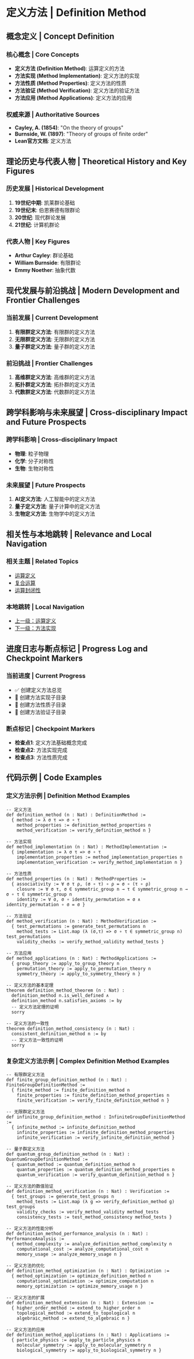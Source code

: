 # 定义方法 | Definition Method

## 概念定义 | Concept Definition

### 核心概念 | Core Concepts

- **定义方法 (Definition Method)**: 运算定义的方法
- **方法实现 (Method Implementation)**: 定义方法的实现
- **方法性质 (Method Properties)**: 定义方法的性质
- **方法验证 (Method Verification)**: 定义方法的验证方法
- **方法应用 (Method Applications)**: 定义方法的应用

### 权威来源 | Authoritative Sources

- **Cayley, A. (1854)**: "On the theory of groups"
- **Burnside, W. (1897)**: "Theory of groups of finite order"
- **Lean官方文档**: 定义方法

## 理论历史与代表人物 | Theoretical History and Key Figures

### 历史发展 | Historical Development

1. **19世纪中期**: 凯莱群论基础
2. **19世纪末**: 伯恩赛德有限群论
3. **20世纪**: 现代群论发展
4. **21世纪**: 计算机群论

### 代表人物 | Key Figures

- **Arthur Cayley**: 群论基础
- **William Burnside**: 有限群论
- **Emmy Noether**: 抽象代数

## 现代发展与前沿挑战 | Modern Development and Frontier Challenges

### 当前发展 | Current Development

1. **有限群定义方法**: 有限群的定义方法
2. **无限群定义方法**: 无限群的定义方法
3. **量子群定义方法**: 量子群的定义方法

### 前沿挑战 | Frontier Challenges

1. **高维群定义方法**: 高维群的定义方法
2. **拓扑群定义方法**: 拓扑群的定义方法
3. **代数群定义方法**: 代数群的定义方法

## 跨学科影响与未来展望 | Cross-disciplinary Impact and Future Prospects

### 跨学科影响 | Cross-disciplinary Impact

- **物理**: 粒子物理
- **化学**: 分子对称性
- **生物**: 生物对称性

### 未来展望 | Future Prospects

1. **AI定义方法**: 人工智能中的定义方法
2. **量子定义方法**: 量子计算中的定义方法
3. **生物定义方法**: 生物学中的定义方法

## 相关性与本地跳转 | Relevance and Local Navigation

### 相关主题 | Related Topics

- [运算定义](../01-总览.md)
- [复合运算](../../01-总览.md)
- [运算封闭性](../../../01-总览.md)

### 本地跳转 | Local Navigation

- [上一级：运算定义](../01-总览.md)
- [下一级：方法实现](02-方法实现/01-总览.md)

## 进度日志与断点标记 | Progress Log and Checkpoint Markers

### 当前进度 | Current Progress

- ✅ 创建定义方法总览
- 🔄 创建方法实现子目录
- 🔄 创建方法性质子目录
- 🔄 创建方法验证子目录

### 断点标记 | Checkpoint Markers

- **检查点1**: 定义方法基础概念完成
- **检查点2**: 方法实现完成
- **检查点3**: 方法性质完成

## 代码示例 | Code Examples

### 定义方法示例 | Definition Method Examples

```lean
-- 定义方法
def definition_method (n : Nat) : DefinitionMethod :=
  { method := λ σ τ => σ ∘ τ
    method_properties := definition_method_properties n
    method_verification := verify_definition_method n }

-- 方法实现
def method_implementation (n : Nat) : MethodImplementation :=
  { implementation := λ σ τ => σ ∘ τ
    implementation_properties := method_implementation_properties n
    implementation_verification := verify_method_implementation n }

-- 方法性质
def method_properties (n : Nat) : MethodProperties :=
  { associativity := ∀ σ τ ρ, (σ ∘ τ) ∘ ρ = σ ∘ (τ ∘ ρ)
    closure := ∀ σ τ, σ ∈ symmetric_group n → τ ∈ symmetric_group n → σ ∘ τ ∈ symmetric_group n
    identity := ∀ σ, σ ∘ identity_permutation = σ ∧ identity_permutation ∘ σ = σ }

-- 方法验证
def method_verification (n : Nat) : MethodVerification :=
  { test_permutations := generate_test_permutations n
    method_tests := List.map (λ (σ,τ) => σ ∘ τ ∈ symmetric_group n) test_permutations
    validity_checks := verify_method_validity method_tests }

-- 方法应用
def method_applications (n : Nat) : MethodApplications :=
  { group_theory := apply_to_group_theory n
    permutation_theory := apply_to_permutation_theory n
    symmetry_theory := apply_to_symmetry_theory n }

-- 定义方法的基本定理
theorem definition_method_theorem (n : Nat) :
  definition_method n.is_well_defined ∧
  definition_method n.satisfies_axioms := by
  -- 定义方法定理的证明
  sorry

-- 定义方法的一致性
theorem definition_method_consistency (n : Nat) :
  consistent_definition_method n := by
  -- 定义方法一致性的证明
  sorry
```

### 复杂定义方法示例 | Complex Definition Method Examples

```lean
-- 有限群定义方法
def finite_group_definition_method (n : Nat) : FiniteGroupDefinitionMethod :=
  { finite_method := finite_definition_method n
    finite_properties := finite_definition_method_properties n
    finite_verification := verify_finite_definition_method n }

-- 无限群定义方法
def infinite_group_definition_method : InfiniteGroupDefinitionMethod :=
  { infinite_method := infinite_definition_method
    infinite_properties := infinite_definition_method_properties
    infinite_verification := verify_infinite_definition_method }

-- 量子群定义方法
def quantum_group_definition_method (n : Nat) : QuantumGroupDefinitionMethod :=
  { quantum_method := quantum_definition_method n
    quantum_properties := quantum_definition_method_properties n
    quantum_verification := verify_quantum_definition_method n }

-- 定义方法的数值验证
def definition_method_verification (n : Nat) : Verification :=
  { test_groups := generate_test_groups n
    method_tests := List.map (λ g => verify_definition_method g) test_groups
    validity_checks := verify_method_validity method_tests
    consistency_tests := test_method_consistency method_tests }

-- 定义方法的性能分析
def definition_method_performance_analysis (n : Nat) : PerformanceAnalysis :=
  { method_complexity := analyze_definition_method_complexity n
    computational_cost := analyze_computational_cost n
    memory_usage := analyze_memory_usage n }

-- 定义方法的优化
def definition_method_optimization (n : Nat) : Optimization :=
  { method_optimization := optimize_definition_method n
    computational_optimization := optimize_computation n
    memory_optimization := optimize_memory_usage n }

-- 定义方法的扩展
def definition_method_extension (n : Nat) : Extension :=
  { higher_order_method := extend_to_higher_order n
    topological_method := extend_to_topological n
    algebraic_method := extend_to_algebraic n }

-- 定义方法的应用
def definition_method_applications (n : Nat) : Applications :=
  { particle_physics := apply_to_particle_physics n
    molecular_symmetry := apply_to_molecular_symmetry n
    biological_symmetry := apply_to_biological_symmetry n }
```
